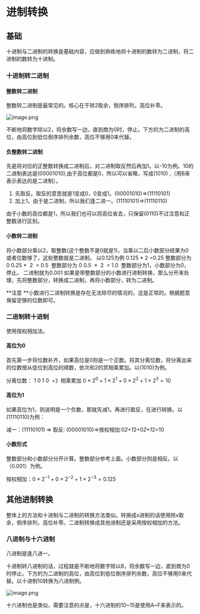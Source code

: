# 进制转换

## 基础
十进制与二进制的转换是基础内容，应做到熟练地将十进制的数转为二进制，将二进制的数转为十进制。

### 十进制转二进制
#### 整数转二进制
整数转二进制是最常见的。核心在于除2取余，倒序排列，高位补零。

![image.png](https://cdn.nlark.com/yuque/0/2019/png/292435/1554633400474-fdf7c01e-f32e-435f-8a9c-a75a7ec3774c.png#align=left&display=inline&height=332&name=image.png&originHeight=664&originWidth=1184&size=87756&status=done&width=592)

不断地将数字除以2，将余数写一边，直到商为0时，停止。下方的为二进制的高位，由高位到低位倒序排列余数，高位不够用0来代替。

#### 负整数转二进制
先是将对应的正整数转换成二进制后，对二进制取反然后再加1。以-10为例。10的二进制表达是(00001010),由于高位都是0，所以可以省略，写成(1010) ,（用B来表示表达的是二进制）。
1. 先取反。取反的意思就是1变成0，0变成1。(00001010)=>(11110101)
1. 加上1。由于是二进制，所以我们逢二进一。(11110101)=>(11110110)

由于小数的高位都是1，所以我们也可以将高位省去，只保留(0110)不过注意和正整数进行区别。
#### 小数转二进制
将小数部分乘以2，取整数(这个整数不是0就是1)，当乘以二后小数部分结果为0或者位数够了，这些整数就是二进制。
以0.125为例
0.125 * 2 =0.25 整数部分为 0
0.25 *  2  = 0.5  整数部分为 0
0.5  *  2  = 1.0  整数部分为1，小数部分为0，停止。
二进制就为0.001
如果是带整数部分的小数进行进制转换，那么分开来处理，先将整数部分，转换成二进制，再将小数部分，转为二进制。

**注意 **小数进行二进制转换是存在无法除尽的情况的，这是正常的。根据题意保留足够的位数即可。

### 二进制转十进制
使用按权相加法。
#### 高位为0
首先第一步将位数补齐，如果高位是0则是一个正数。将其分离位数，将分离出来的位数按从低位到高位的顺数，依次和2的冥相乘累加。以(1010)为例。

分离位数： 1 0 1 0  =》相乘累加 $0\times2^{0}+1\times2^{1}+0\times2^{2}+1\times2^{3}=10$


#### 高位为1
如果高位为1，则说明是一个负数，那就先减1，再进行取反，在进行转换。以(11110110)为例：

减一：(11110101) => 取反: (00001010)=>按权相加:0*2+1*2+0*2+1*2=10


#### 小数形式
整数部分和小数部分分开计算。整数部分参考上面。小数部分则是相反。以（0.001）为例。

按权相加：$0\times2^{-1}+0\times2^{-2}+1\times2^{-3}=0.125$

## 其他进制转换

整体上的方法和十进制与二进制的转换方法类似。转换成x进制的话使用除x取余，倒序排列，高位补零。二进制转换成其他进制还是采用按权相加的方法。

### 八进制与十六进制

八进制是逢八进一。

十进制转八进制的话，过程就是不断地将数字除以8，将余数写一边，直到商为0时停止。下方的为二进制的高位，由高位到低位倒序排列余数，高位不够用0来代替。以十进制10转换为八进制例。

![image.png](https://cdn.nlark.com/yuque/0/2019/png/292435/1554693614581-4e24b0dc-9e94-4acf-889f-89617bbcc24d.png)                                           

十六进制也是类似，需要注意的点是，十六进制的10~15是使用A~F来表示的。